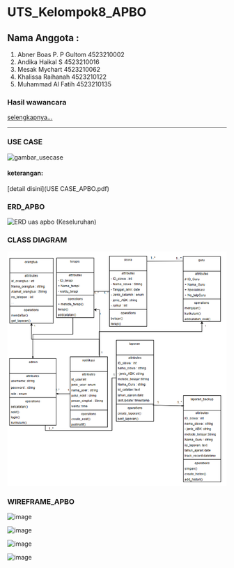 # UTS_Kelompok8_APBO

## Nama Anggota :
1. Abner Boas P. P Gultom	4523210002
2. Andika Haikal S	4523210016
3. Mesak Mychart	4523210062
4. ⁠Khalissa Raihanah	4523210122
5. ⁠Muhammad Al Fatih	4523210135

### Hasil wawancara
[selengkapnya...](WAWANCARA_APBO.pdf)

---
### USE CASE
![gambar_usecase](..)
#### keterangan:
[detail disini](USE CASE_APBO.pdf)

### ERD_APBO

![ERD uas apbo (Keseluruhan)](https://github.com/user-attachments/assets/f091889a-903e-4fa2-bf03-f0b39b8f9edb)


### CLASS DIAGRAM 
![CLASSDIAGRAM](classdiagram.png)

### WIREFRAME_APBO

![image](https://github.com/user-attachments/assets/a93cf659-5b99-41fb-835a-67a9c855196a)


![image](https://github.com/user-attachments/assets/9853cf77-23ef-4a7d-a8cd-bd5705399474)


![image](https://github.com/user-attachments/assets/a58508c0-e0ce-40c8-8ebb-fd100806f562)


![image](https://github.com/user-attachments/assets/1ee2e820-0361-4451-be31-cede8ac0d7f2)

